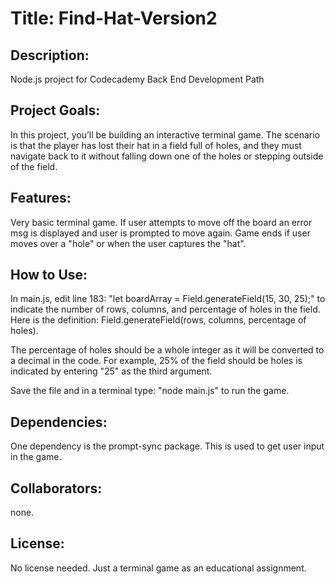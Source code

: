 # Title: Find-Hat-Version2
## Description: 
Node.js project for Codecademy Back End Development Path
## Project Goals: 
In this project, you’ll be building an interactive terminal game. The scenario is that the player has lost their hat in a field full of holes, and they must navigate back to it without falling down one of the holes or stepping outside of the field.
## Features:
Very basic terminal game. If user attempts to move off the board an error msg is displayed and user is prompted to move again. Game ends if user moves over a "hole" or when the user captures the "hat".
## How to Use:
In main.js, edit line 183: "let boardArray = Field.generateField(15, 30, 25);" to indicate the number of rows, columns, and percentage of holes in the field. Here is the definition: Field.generateField(rows, columns, percentage of holes). 

The percentage of holes should be a whole integer as it will be converted to a decimal in the code. For example, 25% of the field should be holes is indicated by entering "25" as the third argument.

Save the file and in a terminal type: "node main.js" to run the game.
## Dependencies:
One dependency is the prompt-sync package. This is used to get user input in the game.
## Collaborators:
none.
## License:
No license needed. Just a terminal game as an educational assignment.
